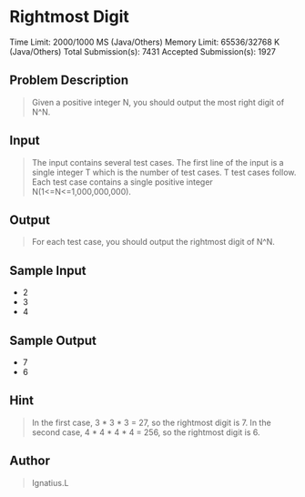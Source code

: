 # Rightmost Digit

Time Limit: 2000/1000 MS (Java/Others) Memory Limit: 65536/32768 K (Java/Others)
Total Submission(s): 7431 Accepted Submission(s): 1927

## Problem Description
> Given a positive integer N, you should output the most right digit of N^N.
 

## Input
> The input contains several test cases. The first line of the input is a single integer T which is the number of test cases. T test cases follow.
 Each test case contains a single positive integer N(1<=N<=1,000,000,000).


## Output
> For each test case, you should output the rightmost digit of N^N.


## Sample Input
  - 2
  - 3
  - 4
    

## Sample Output
  -	7
  -	6

## Hint

>	In the first case, 3 * 3 * 3 = 27, so the rightmost digit is 7.
	In the second case, 4 * 4 * 4 * 4 = 256, so the rightmost digit is 6.
	 


## Author
> Ignatius.L
